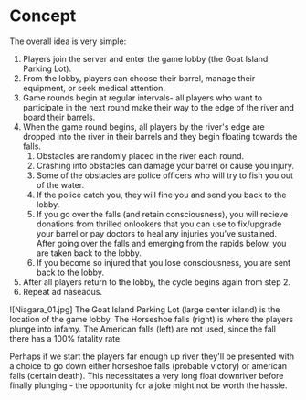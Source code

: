 # Concept
The overall idea is very simple:
1. Players join the server and enter the game lobby (the Goat Island Parking Lot).
2. From the lobby, players can choose their barrel, manage their equipment, or seek medical attention.
3. Game rounds begin at regular intervals- all players who want to participate in the next round make their way to the edge of the river and board their barrels.
4. When the game round begins, all players by the river's edge are dropped into the river in their barrels and they begin floating towards the falls.
	1. Obstacles are randomly placed in the river each round.
	2. Crashing into obstacles can damage your barrel or cause you injury.
	3. Some of the obstacles are police officers who will try to fish you out of the water.
	4. If the police catch you, they will fine you and send you back to the lobby.
	5. If you go over the falls (and retain consciousness), you will recieve donations from thrilled onlookers that you can use to fix/upgrade your barrel or pay doctors to heal any injuries you've sustained. After going over the falls and emerging from the rapids below, you are taken back to the lobby.
	6. If you become so injured that you lose consciousness, you are sent back to the lobby.
5. After all players return to the lobby, the cycle begins again from step 2.
6. Repeat ad naseaous.

![Niagara_01.jpg]
The Goat Island Parking Lot (large center island) is the location of the game lobby.
The Horseshoe falls (right) is where the players plunge into infamy.
The American falls (left) are not used, since the fall there has a 100% fatality rate.

Perhaps if we start the players far enough up river they'll be presented with a choice to go down either horseshoe falls (probable victory) or american falls (certain death). This necessitates a very long float downriver before finally plunging - the opportunity for a joke might not be worth the hassle.